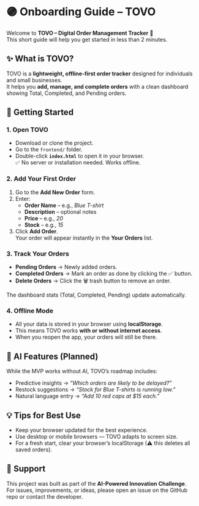 # 🟣 Onboarding Guide – TOVO  
Welcome to **TOVO – Digital Order Management Tracker** 🎉  
This short guide will help you get started in less than 2 minutes.


## ✨ What is TOVO?
TOVO is a **lightweight, offline-first order tracker** designed for individuals and small businesses.  
It helps you **add, manage, and complete orders** with a clean dashboard showing Total, Completed, and Pending orders.



## 🚀 Getting Started

### 1. Open TOVO
- Download or clone the project.  
- Go to the `frontend/` folder.  
- Double-click **`index.html`** to open it in your browser.  
✅ No server or installation needed. Works offline.


### 2. Add Your First Order
1. Go to the **Add New Order** form.  
2. Enter:
   - **Order Name** – e.g., *Blue T-shirt*  
   - **Description** – optional notes  
   - **Price** – e.g., *20*  
   - **Stock** – e.g., *15*  
3. Click **Add Order**.  
Your order will appear instantly in the **Your Orders** list.


### 3. Track Your Orders
- **Pending Orders** → Newly added orders.  
- **Completed Orders** → Mark an order as done by clicking the ✅ button.  
- **Delete Orders** → Click the 🗑️ trash button to remove an order.  

The dashboard stats (Total, Completed, Pending) update automatically.


### 4. Offline Mode
- All your data is stored in your browser using **localStorage**.  
- This means TOVO works **with or without internet access**.  
- When you reopen the app, your orders will still be there.


## 🧠 AI Features (Planned)
While the MVP works without AI, TOVO’s roadmap includes:
- Predictive insights → *“Which orders are likely to be delayed?”*  
- Restock suggestions → *“Stock for Blue T-shirts is running low.”*  
- Natural language entry → *“Add 10 red caps at $15 each.”*  


## 💡 Tips for Best Use
- Keep your browser updated for the best experience.  
- Use desktop or mobile browsers — TOVO adapts to screen size.  
- For a fresh start, clear your browser’s localStorage (⚠ this deletes all saved orders).


## 📩 Support
This project was built as part of the **AI-Powered Innovation Challenge**.  
For issues, improvements, or ideas, please open an issue on the GitHub repo or contact the developer.
